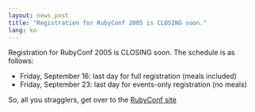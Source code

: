 ```yaml
---
layout: news_post
title: "Registration for RubyConf 2005 is CLOSING soon."
lang: ko
---
```


Registration for RubyConf 2005 is CLOSING soon. The schedule is as
follows:

* Friday, September 16: last day for full registration (meals included)
* Friday, September 23: last day for events-only registration (no meals)

So, all you stragglers, get over to the [RubyConf site][1]



[1]: http://www.rubycentral.org/conference/register 
